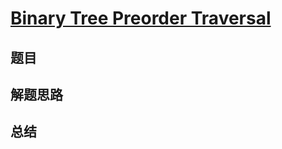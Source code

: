 # [Binary Tree Preorder Traversal](https://leetcode.com/problems/binary-tree-preorder-traversal/)

## 题目


## 解题思路


## 总结


